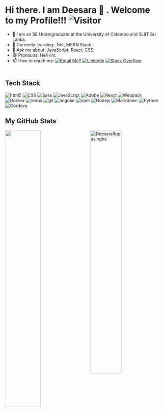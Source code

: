 # Hi there. I am Deesara 👋 . Welcome to my Profile!!!   ![Visitor](https://visitor-badge.laobi.icu/badge?page_id=kritika-pattalam.repoName)

- 🔭 I am an SE Undergraduate at the University of Colombo and SLIIT Sri Lanka.
- 🌱 Currently learning: .Net, MERN Stack.
- 💬 Ask me about: JavaScript, React, CSS.
- 😄 Pronouns: He/Him.
- 📫 How to reach me: <a href="mailto:deesaranadithrupasinghe2001@gmail.com">![Email Me!!](https://img.shields.io/badge/Gmail-D14836?style=for-the-badge&logo=gmail&logoColor=white)</a> <a href="https://www.linkedin.com/in/deesara-rupasinghe-064024217/">![LinkedIn](https://img.shields.io/badge/LinkedIn-0077B5?style=for-the-badge&logo=linkedin&logoColor=white)</a> <a href=""><img alt="Stack Overflow" src="https://img.shields.io/badge/-Stack%20Overflow-FE7A16?style=for-the-badge&logo=stack-overflow&logoColor=white"></a>
 <br><br>


## Tech Stack
<p>
  <img alt="html5" src="https://img.shields.io/badge/-HTML5-E34F26?style=flat-square&logo=html5&logoColor=white" />
  <img alt="CSS" src="https://img.shields.io/badge/CSS%20-%231572B6.svg?style=flat-square&logo=css3&logoColor=white" />
  <img alt="Sass" src="https://img.shields.io/badge/-Sass-CC6699?style=flat-square&logo=sass&logoColor=white" />
  <img alt="JavaScript" src="https://img.shields.io/badge/JavaScript%20-%23F7DF1E.svg?style=flat-square&logo=javascript&logoColor=black" />
  <img alt="Adobe" src="https://img.shields.io/badge/Adobe%20-%23FF0000.svg?style=flat-square&logo=adobe&logoColor=white">
  <img alt="React" src="https://img.shields.io/badge/-React-45b8d8?style=flat-square&logo=react&logoColor=white" />
  <img alt="Webpack" src="https://img.shields.io/badge/-Webpack-8DD6F9?style=flat-square&logo=webpack&logoColor=white" /> 
  <img alt="Docker" src="https://img.shields.io/badge/-Docker-46a2f1?style=flat-square&logo=docker&logoColor=white" />
  <img alt="redux" src="https://img.shields.io/badge/-Redux-764ABC?style=flat-square&logo=redux&logoColor=white" />
  <img alt="git" src="https://img.shields.io/badge/-Git-F05032?style=flat-square&logo=git&logoColor=white" />
  <img alt="angular" src="https://img.shields.io/badge/-Angular-DD0031?style=flat-square&logo=angular&logoColor=white" />
  <img alt="npm" src="https://img.shields.io/badge/-NPM-CB3837?style=flat-square&logo=npm&logoColor=white" />
  <img alt="Nodejs" src="https://img.shields.io/badge/-Nodejs-43853d?style=flat-square&logo=Node.js&logoColor=white" />
  <img alt="Markdown" src="https://img.shields.io/badge/Markdown-%23000000.svg?style=flat-square&logo=markdown&logoColor=white" />
  <img alt="Python" src="https://img.shields.io/badge/Python%20-%2314354C.svg?style=flat-square&logo=python&logoColor=white" />
  <img alt="Cordova" src="https://img.shields.io/badge/-Cordova-E8E8E8?style=flat-square&logo=apache-cordova&logoColor=black" />
</p>


## My GitHub Stats

 <img src="https://github-readme-stats.vercel.app/api?username=DeesaraRupasinghe&show_icons=true&theme=gotham" alt="DeesaraRupasinghe" width="45%" align="right"/>
 <img  src="https://github-readme-streak-stats.herokuapp.com/?user=DeesaraRupasinghe&theme=dark" width="48%" >
<!-- 
### My Stackoverflow Stats

<a href="https://stackoverflow.com/users/2509472/pbk1303"><img src="https://stackoverflow.com/users/flair/2509472.png" width="208" height="58" alt="profile for Pbk1303 at Stack Overflow, Q&amp;A for professional and enthusiast programmers" title="profile for Pbk1303 at Stack Overflow, Q&amp;A for professional and enthusiast programmers"></a>
-->
  
  
## Top Languages
  
  ![Top Langs](https://github-readme-stats.vercel.app/api/top-langs/?username=DeesaraRupasinghe&layout=compact)
  

